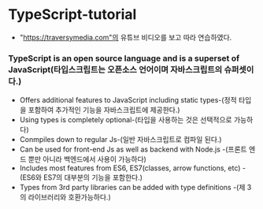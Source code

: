 # TypeScript-tutorial

- "https://traversymedia.com"의 유튜브 비디오를 보고 따라 연습하였다.

### TypeScript is an open source language and is a superset of JavaScript(타입스크립트는 오픈소스 언어이며 자바스크립트의 슈퍼셋이다.)

- Offers additional features to JavaScript including static types-(정적 타입을 포함하여 추가적인 기능을 자바스크립트에 제공한다.)
- Using types is completely optional-(타입을 사용하는 것은 선택적으로 가능하다)
- Conmpiles down to regular Js-(일반 자바스크립트로 컴파일 된다.)
- Can be used for front-end Js as well as backend with Node.js -(프론트 엔드 뿐만 아니라 백엔드에서 사용이 가능하다)
- Includes most features from ES6, ES7(classes, arrow functions, etc) - (ES6와 ES7의 대부분의 기능을 포함한다.)
- Types from 3rd party libraries can be added with type definitions -(제 3의 라이브러리와 호환가능하다.)
